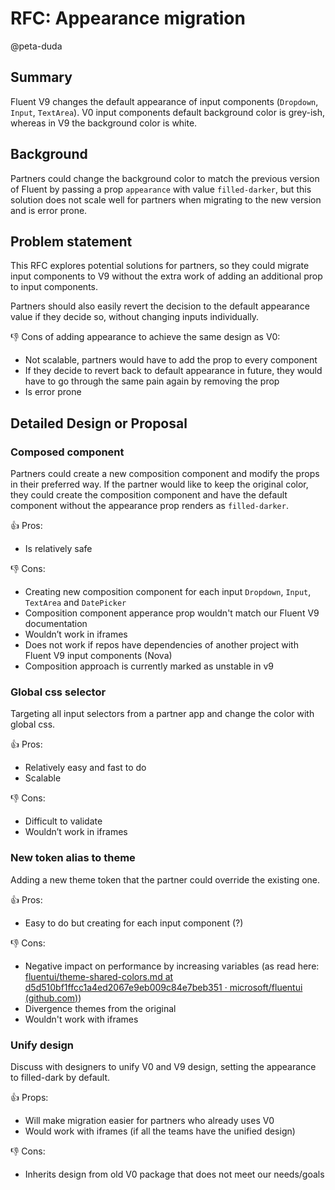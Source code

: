 # RFC: Appearance migration

@peta-duda

## Summary

Fluent V9 changes the default appearance of input components (`Dropdown`, `Input`, `TextArea`). V0 input components default background color is grey-ish, whereas in V9 the background color is white.

## Background

Partners could change the background color to match the previous version of Fluent by passing a prop `appearance` with value `filled-darker`, but this solution does not scale well for partners when migrating to the new version and is error prone.

## Problem statement

This RFC explores potential solutions for partners, so they could migrate input components to V9 without the extra work of adding an additional prop to input components.

Partners should also easily revert the decision to the default appearance value if they decide so, without changing inputs individually.

👎 Cons of adding appearance to achieve the same design as V0:

- Not scalable, partners would have to add the prop to every component
- If they decide to revert back to default appearance in future, they would have to go through the same pain again by removing the prop
- Is error prone

## Detailed Design or Proposal

### Composed component

Partners could create a new composition component and modify the props in their preferred way. If the partner would like to keep the original color, they could create the composition component and have the default component without the appearance prop renders as `filled-darker`.

👍 Pros:

- Is relatively safe

👎 Cons:

- Creating new composition component for each input `Dropdown`, `Input`, `TextArea` and `DatePicker`
- Composition component apperance prop wouldn't match our Fluent V9 documentation
- Wouldn’t work in iframes
- Does not work if repos have dependencies of another project with Fluent V9 input components (Nova)
- Composition approach is currently marked as unstable in v9

### Global css selector

Targeting all input selectors from a partner app and change the color with global css.

👍 Pros:

- Relatively easy and fast to do
- Scalable

👎 Cons:

- Difficult to validate
- Wouldn’t work in iframes

### New token alias to theme

Adding a new theme token that the partner could override the existing one.

👍 Pros:

- Easy to do but creating for each input component (?)

👎 Cons:

- Negative impact on performance by increasing variables (as read here: [fluentui/theme-shared-colors.md at d5d510bf1ffcc1a4ed2067e9eb009c84e7beb351 · microsoft/fluentui (github.com)](https://github.com/microsoft/fluentui/blob/d5d510bf1ffcc1a4ed2067e9eb009c84e7beb351/rfcs/react-components/convergence/theme-shared-colors.md))
- Divergence themes from the original
- Wouldn't work with iframes

### Unify design

Discuss with designers to unify V0 and V9 design, setting the appearance to filled-dark by default.

👍 Props:

- Will make migration easier for partners who already uses V0
- Would work with iframes (if all the teams have the unified design)

👎 Cons:

- Inherits design from old V0 package that does not meet our needs/goals
